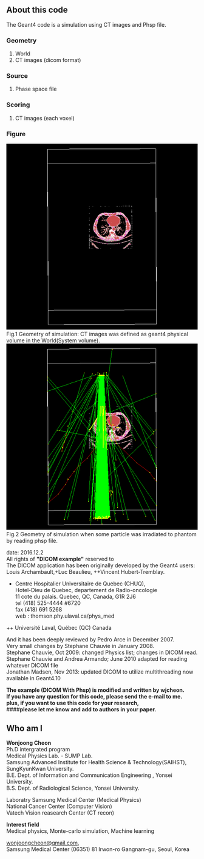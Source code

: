## About this code  
The Geant4 code is a simulation using CT images and Phsp file. 

### Geometry  
1) World  
2) CT images (dicom format)  
   
### Source   
1) Phase space file   

### Scoring    
1) CT images (each voxel)  


### Figure    
<img src = https://github.com/wjcheon/CT_DICOM_With_Phsp-Geant4/blob/master/CTDicom-Geometry-Geant4-wjcheon.png />  
Fig.1 Geometry of simulation: CT images was defined as geant4 physical volume in the World(System volume).  

<img src = https://github.com/wjcheon/CT_DICOM_With_Phsp-Geant4/blob/master/CTDicom-BeamOn-Geant4-wjcheon.png />  
Fig.2 Geometry of simulation when some particle was irradiated to phantom by reading phsp file.  




date: 2016.12.2  
All rights of **"DICOM example"** reserved to  
The DICOM application has been originally developed by the Geant4 users:  
Louis Archambault,+Luc Beaulieu, ++Vincent Hubert-Tremblay.  

+ Centre Hospitalier Universitaire de Quebec (CHUQ),  
Hotel-Dieu de Quebec, departement de Radio-oncologie  
11 cote du palais. Quebec, QC, Canada, G1R 2J6  
tel (418) 525-4444 #6720  
fax (418) 691 5268  
web : thomson.phy.ulaval.ca/phys_med   

++ Université Laval, Québec (QC) Canada  

And it has been deeply reviewed by Pedro Arce in December 2007.  
Very small changes by Stephane Chauvie in January 2008.  
Stephane Chauvie, Oct 2009: changed Physics list; changes in DICOM read.   
Stephane Chauvie and Andrea Armando; June 2010 adapted for reading  whatever DICOM file  
Jonathan Madsen, Nov 2013: updated DICOM to utilize multithreading now available in Geant4.10  

**The example (DICOM With Phsp) is modified and written by wjcheon.**  
**If you have any question for this code, please send the e-mail to me.**  
**plus, if you want to use this code for your research,**   
####**please let me know and add to authors in your paper.**   




## Who am I 
**Wonjoong Cheon**  
Ph.D intergrated program  
Medical Physics Lab. - SUMP Lab.  
Samsung Advanced Institute for Health Science & Technology(SAIHST), SungKyunKwan University.  
B.E. Dept. of Information and Communication Engineering , Yonsei University.  
B.S. Dept. of Radiological Science, Yonsei University.  

Laboratry
Samsung Medical Center (Medical Physics)  
National Cancer Center (Computer Vision)  
Vatech Vision reasearch Center (CT recon)  

**Interest field**  
Medical physics, Monte-carlo simulation, Machine learning  

wonjoongcheon@gmail.com,   
Samsung Medical Center (06351) 81 Irwon-ro Gangnam-gu, Seoul, Korea
